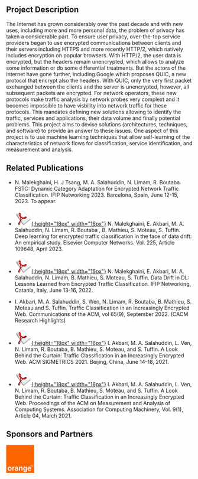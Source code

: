 ## Project Description

The Internet has grown considerably over the past decade and with new uses, including more and more personal data, the problem of privacy has taken a considerable part. To ensure user privacy, over-the-top service providers began to use encrypted communications between clients and their servers including HTTPS and more recently HTTP/2, which natively includes encryption on popular browsers. With HTTP/2, the user data is encrypted, but the headers remain unencrypted, which allows to analyze some information or do some differential treatments. But the actors of the internet have gone further, including Google which proposes QUIC, a new protocol that encrypt also the headers. With QUIC, only the very first packet exchanged between the clients and the server is unencrypted, however, all subsequent packets are encrypted. For network operators, these new protocols make traffic analysis by network probes very complext and it becomes impossible to have visbility into network traffic for these protocols. This mandates defining new solutions allowing to identify the traffic, services and applications, their data volume and finally potential problems. This project aims to devise solutions (architectures, techniques, and software) to provide an answer to these issues. One aspect of this project is to use machine learning techniques that allow self-learning of the characteristics of network flows for classification, service identification, and measurement and analysis.

## Related Publications
- N. Malekghaini, H. J Tsang, M. A. Salahuddin, N. Limam, R. Boutaba. FSTC: Dynamic Category Adaptation for Encrypted Network Traffic Classification. IFIP Networking 2023. Barcelona, Spain, June 12-15, 2023. To appear.
              
- [![Paper](assets/pdflogo.gif){:height="18px" width="16px"}](https://rboutaba.cs.uwaterloo.ca/Papers/Journals/2023/MalekghainiComputerNetworks2023.pdf) N. Malekghaini, E. Akbari, M. A. Salahuddin, N. Limam, R. Boutaba , B. Mathieu, S. Moteau, S. Tuffin. Deep learning for encrypted traffic classification in the face of data drift: An empirical study. Elsevier Computer Networks. Vol. 225, Article 109648, April 2023.

- [![Paper](assets/pdflogo.gif){:height="18px" width="16px"}](https://rboutaba.cs.uwaterloo.ca/Papers/Conferences/2022/MalekghainiIFIP22.pdf) N. Malekghaini, E. Akbari, M. A. Salahuddin, N. Limam, B. Mathieu, S. Moteau, S. Tuffin. Data Drift in DL: Lessons Learned from Encrypted Traffic Classification. IFIP Networking, Catania, Italy, June 13-16, 2022.

- I. Akbari, M. A. Salahuddin, S. Wen, N. Limam, R. Boutaba, B. Mathieu, S. Moteau and S. Tuffin. Traffic Classification in an Increasingly Encrypted Web. Communications of the ACM, vol 65(9), September 2022. (CACM Research Highlights)

- [![Paper](assets/pdflogo.gif){:height="18px" width="16px"}](https://rboutaba.cs.uwaterloo.ca/Papers/Conferences/2021/AkbariSIGMETRICS21.pdf) I. Akbari, M. A. Salahuddin, L. Ven, N. Limam, R. Boutaba, B. Mathieu, S. Moteau, and S. Tuffin. A Look Behind the Curtain: Traffic Classification in an Increasingly Encrypted Web. ACM SIGMETRICS 2021. Beijing, China, June 14-18, 2021.

- [![Paper](assets/pdflogo.gif){:height="18px" width="16px"}](https://rboutaba.cs.uwaterloo.ca/Papers/Conferences/2021/AkbariMACS21.pdf) I. Akbari, M. A. Salahuddin, L. Ven, N. Limam, R. Boutaba, B. Mathieu, S. Moteau, and S. Tuffin. A Look Behind the Curtain: Traffic Classification in an Increasingly Encrypted Web. Proceedings of the ACM on Measurement and Analysis of Computing Systems. Association for Computing Machinery, Vol. 9(1), Article 04, March 2021.

## Sponsors and Partners
<img src="assets/orange-logo.jpg" alt="Orange" width="15%"/>
